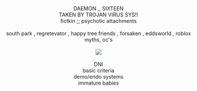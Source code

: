 <p align='center'> DAEMON ,, SIXTEEN</br> TAKEN BY TROJAN VIRUS SYS!! </br> fictkin ;; psychotic attachments</br></br> south park , regretevator , happy tree friends , forsaken , eddsworld , roblox myths, oc's </br></br><a href=https://ko-fi.com/tweeksies/commissions> <img src=https://ko-fi.com/img/githubbutton_sm.svg> </img></a></br></br> DNI</br> basic criteria</br> demo/endo systems</br>immature babies</p>
